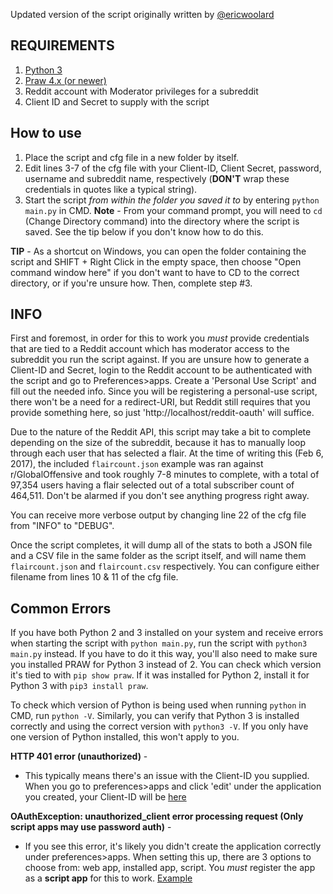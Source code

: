 Updated version of the script originally written by [@ericwoolard](https://github.com/ericwoolard)

REQUIREMENTS
------------
1. [Python 3](https://www.python.org/downloads/)
2. [Praw 4.x (or newer)](https://praw.readthedocs.io/en/latest/)
3. Reddit account with Moderator privileges for a subreddit
4. Client ID and Secret to supply with the script

How to use
----------
1. Place the script and cfg file in a new folder by itself.
2. Edit lines 3-7 of the cfg file with your Client-ID, Client Secret, password, username and subreddit name, respectively (**DON'T** wrap these credentials in quotes like a typical string).
3. Start the script *from within the folder you saved it to* by entering `python main.py` in CMD. 
**Note** - From your command prompt, you will need to `cd` (Change Directory command) into the directory where the script is saved. See the tip below if you don't know how to do this.

**TIP** - As a shortcut on Windows, you can open the folder containing the script and SHIFT + Right Click in the empty space,
then choose "Open command window here" if you don't want to have to CD to the correct directory, or if you're unsure how. 
Then, complete step #3.

INFO
----------
First and foremost, in order for this to work you *must* provide credentials that are tied to a Reddit account which has 
moderator access to the subreddit you run the script against. If you are unsure how to generate a Client-ID and Secret, 
login to the Reddit account to be authenticated with the script and go to Preferences>apps. Create a 'Personal Use Script'
and fill out the needed info. Since you will be registering a personal-use script, there won't be a need for a redirect-URI,
but Reddit still requires that you provide something here, so just 'http://localhost/reddit-oauth' will suffice. 

Due to the nature of the Reddit API, this script may take a bit to complete depending on the size of the subreddit,
because it has to manually loop through each user that has selected a flair. At the time of writing this (Feb 6, 2017), the included
`flaircount.json` example was ran against r/GlobalOffensive and took roughly 7-8 minutes to complete, with a total of 97,354 users having
a flair selected out of a total subscriber count of 464,511. Don't be alarmed if you don't see anything progress right away.

You can receive more verbose output by changing line 22 of the cfg file from "INFO" to "DEBUG".

Once the script completes, it will dump all of the stats to both a JSON file and a CSV file in the same folder as the script itself, and
will name them `flaircount.json` and `flaircount.csv` respectively. You can configure either filename from lines 10 & 11 of the cfg file.

Common Errors
---------------
If you have both Python 2 and 3 installed on your system and receive errors when starting the script with `python main.py`, 
run the script with `python3 main.py` instead. If you have to do it this way, you'll also need to make sure you installed
PRAW for Python 3 instead of 2. You can check which version it's tied to with `pip show praw`. If it was installed for 
Python 2, install it for Python 3 with `pip3 install praw`.

To check which version of Python is being used when running `python` in CMD, run `python -V`. Similarly, you can verify
that Python 3 is installed correctly and using the correct version with `python3 -V`. If you only have one version of Python
installed, this won't apply to you. 

**HTTP 401 error (unauthorized)** - 
  * This typically means there's an issue with the Client-ID you supplied. When you go to preferences>apps and click 'edit' 
  under the application you created, your Client-ID will be [here](https://i.imgur.com/n3dKYcF.png)

**OAuthException: unauthorized_client error processing request (Only script apps may use password auth)** - 
  * If you see this error, it's likely you didn't create the application correctly under preferences>apps. When setting this up,
  there are 3 options to choose from: web app, installed app, script. You *must* register the app as a **script app** for this 
  to work. [Example](https://i.imgur.com/ZV30NVg.png)

